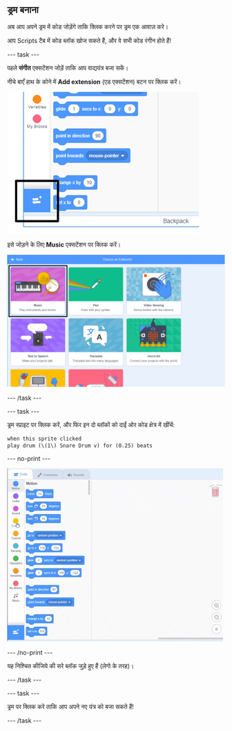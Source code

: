 ## ड्रम बनाना

अब आप अपने ड्रम में कोड जोड़ेंगे ताकि क्लिक करने पर ड्रम एक आवाज़ करे।

आप Scripts टैब में कोड ब्लॉक खोज सकते हैं, और वे सभी कोड रंगीन होते हैं!

--- task ---

पहले **संगीत** एक्सटेंशन जोड़ें ताकि आप वाद्ययंत्र बजा सकें।

नीचे बाएँ हाथ के कोने में **Add extension** (एड एक्सटेंशन) बटन पर क्लिक करें।

![हाइलाइट किया हुआ एक्सटेंशन बटन जोड़ें](images/add-extension-annotated.png)

इसे जोड़ने के लिए **Music** एक्सटेंशन पर क्लिक करें।

![हाइलाइट किया हुआ म्यूजिक एक्सटेंशन](images/click-music-annotated.png)

--- /task ---

--- task ---

ड्रम स्प्राइट पर क्लिक करें, और फिर इन दो ब्लॉकों को दाईं ओर कोड क्षेत्र में खींचें:

```blocks3
when this sprite clicked
play drum (\(1\) Snare Drum v) for (0.25) beats
```

--- no-print ---

![स्क्रीनशॉट](images/connect-block.gif)

--- /no-print ---

यह निश्चित कीजिये की सरे ब्लॉक जुड़े हुए हैं (लेगो के तरह)।

--- /task ---

--- task ---

ड्रम पर क्लिक करे ताकि आप अपने नए यंत्र को बजा सकते हैं!

--- /task ---
